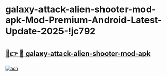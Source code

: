 # galaxy-attack-alien-shooter-mod-apk-Mod-Premium-Android-Latest-Update-2025-!jc792

# <h2><a href="https://2hj11u.esa.edu.pl?title=galaxy-attack-alien-shooter-mod-apk&ref=jc792">🔗👉 🔴 galaxy-attack-alien-shooter-mod-apk</a></h2>

[![acn](https://github.com/user-attachments/assets/0f9c940e-d8b0-45ae-aac7-cd30a18b3e1c)](https://2hj11u.esa.edu.pl?title=galaxy-attack-alien-shooter-mod-apk&ref=jc792)

